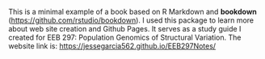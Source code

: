 This is a minimal example of a book based on R Markdown and **bookdown** (https://github.com/rstudio/bookdown). I used this package to learn more about web site creation and Github Pages. It serves as a study guide I created for EEB 297: Population Genomics of Structural Variation. The website link is: https://jessegarcia562.github.io/EEB297Notes/
